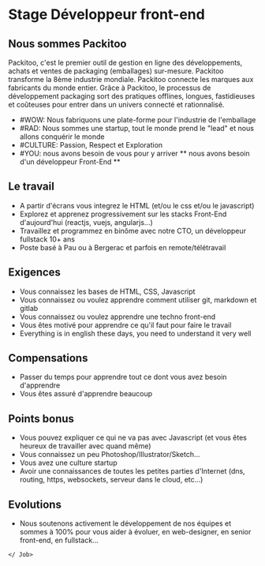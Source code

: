 # Stage Développeur front-end

## Nous sommes Packitoo

Packitoo, c'est le premier outil de gestion en ligne des développements, achats et ventes de packaging (emballages) sur-mesure. Packitoo transforme la 8ème industrie mondiale.
Packitoo connecte les marques aux fabricants du monde entier. Grâce à Packitoo, le processus de développement packaging sort des pratiques offlines, longues, fastidieuses et coûteuses pour entrer dans un univers connecté et rationnalisé.

* #WOW: Nous fabriquons une plate-forme pour l'industrie de l'emballage
* #RAD: Nous sommes une startup, tout le monde prend le "lead" et nous allons conquérir le monde
* #CULTURE: Passion, Respect et Exploration
* #YOU: nous avons besoin de vous pour y arriver ** nous avons besoin d'un développeur Front-End **

## Le travail

* A partir d'écrans vous integrez le HTML (et/ou le css et/ou le javascript)
* Explorez et apprenez progressivement sur les stacks Front-End d'aujourd'hui (reactjs, vuejs, angularjs...)
* Travaillez et programmez en binôme avec notre CTO, un développeur fullstack 10+ ans
* Poste basé à Pau ou à Bergerac et parfois en remote/télétravail

## Exigences

* Vous connaissez les bases de HTML, CSS, Javascript
* Vous connaissez ou voulez apprendre comment utiliser git, markdown et gitlab
* Vous connaissez ou voulez apprendre une techno front-end
* Vous êtes motivé pour apprendre ce qu'il faut pour faire le travail
* Everything is in english these days, you need to understand it very well

## Compensations

* Passer du temps pour apprendre tout ce dont vous avez besoin d'apprendre
* Vous êtes assuré d'apprendre beaucoup

## Points bonus

* Vous pouvez expliquer ce qui ne va pas avec Javascript (et vous êtes heureux de travailler avec quand même)
* Vous connaissez un peu Photoshop/Illustrator/Sketch...
* Vous avez une culture startup
* Avoir une connaissances de toutes les petites parties d'Internet (dns, routing, https, websockets, serveur dans le cloud, etc...)

## Evolutions

* Nous soutenons activement le développement de nos équipes et sommes à 100% pour vous aider à évoluer, en web-designer, en senior front-end, en fullstack...

`</ Job>`
